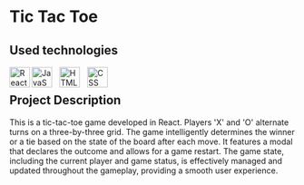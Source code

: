 # Tic Tac Toe
## Used technologies
[<img align="left" alt="React" width="36px" src="https://cdn.jsdelivr.net/gh/devicons/devicon/icons/react/react-original.svg">][react.js]
[<img align="left" alt="JavaScript" width="36px" src="https://cdn.jsdelivr.net/gh/devicons/devicon/icons/javascript/javascript-original.svg" style="padding-right:10px;"/>][js]
[<img align="left" alt="HTML" width="36px" src="https://cdn.jsdelivr.net/gh/devicons/devicon/icons/html5/html5-original.svg" style="padding-right:10px;"/>][html]
[<img align="left" alt="CSS" width="36px" src="https://cdn.jsdelivr.net/gh/devicons/devicon/icons/css3/css3-original.svg" style="padding-right:10px;"/>][css]

<br>

## Project Description
This is a tic-tac-toe game developed in React. Players 'X' and 'O' alternate turns on a three-by-three grid. The game intelligently determines the winner or a tie based on the state of the board after each move. It features a modal that declares the outcome and allows for a game restart. The game state, including the current player and game status, is effectively managed and updated throughout the gameplay, providing a smooth user experience.

[react.js]: https://en.wikipedia.org/wiki/React_(software)
[js]: https://en.wikipedia.org/wiki/JavaScript
[html]: https://en.wikipedia.org/wiki/HTML
[css]: https://en.wikipedia.org/wiki/CSS
